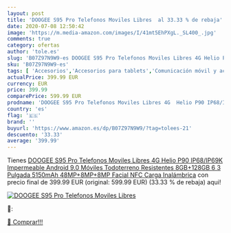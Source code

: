 ```yaml
---
layout: post
title: 'DOOGEE S95 Pro Telefonos Moviles Libres  al 33.33 % de rebaja'
date: 2020-07-08 12:50:42
image: 'https://m.media-amazon.com/images/I/41mt5EhPXgL._SL400_.jpg'
comments: true
category: ofertas
author: 'tole.es'
slug: 'B07Z97N9W9-es DOOGEE S95 Pro Telefonos Moviles Libres 4G Helio P90...'
sku: 'B07Z97N9W9-es'
tags: [ 'Accesorios','Accesorios para tablets','Comunicación móvil y accesorios','Electrónica','Informática','Móviles','Móviles y smartphones libres','Soportes para tablets','android', ]
actualPrice: 399.99 EUR
currency: EUR
price: 399.99
comparePrice: 599.99 EUR
prodname: 'DOOGEE S95 Pro Telefonos Moviles Libres 4G  Helio P90 IP68/IP69K Impermeable Android 9.0 Móviles Todoterreno Resistentes 8GB+128GB  6 3 Pulgada 5150mAh  48MP+8MP+8MP  Facial NFC Carga Inalámbrica'
country: 'es'
flag: '🇪🇸'
brand: ''
buyurl: 'https://www.amazon.es/dp/B07Z97N9W9/?tag=tolees-21'
descuento: '33.33'
average: '399.99'
---
```


Tienes [DOOGEE S95 Pro Telefonos Moviles Libres 4G  Helio P90 IP68/IP69K Impermeable Android 9.0 Móviles Todoterreno Resistentes 8GB+128GB  6 3 Pulgada 5150mAh  48MP+8MP+8MP  Facial NFC Carga Inalámbrica](https://www.amazon.es/dp/B07Z97N9W9/?tag=tolees-21) con precio final de  399.99 EUR (original: 599.99 EUR) (33.33 %  de rebaja) aqui!

[![DOOGEE S95 Pro Telefonos Moviles Libres ](https://m.media-amazon.com/images/I/41mt5EhPXgL._SL400_.jpg)](https://www.amazon.es/dp/B07Z97N9W9/?tag=tolees-21)

🔎:


[🛒 Comprar!!!](https://www.amazon.es/dp/B07Z97N9W9/?tag=tolees-21)
